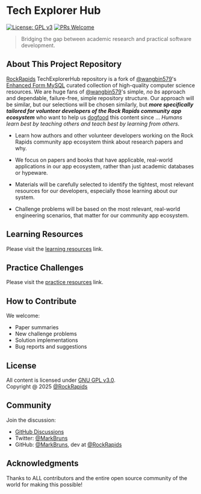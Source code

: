 # Tech Explorer Hub

[![License: GPL v3](https://img.shields.io/badge/License-GPLv3-blue.svg)](https://www.gnu.org/licenses/gpl-3.0)
[![PRs Welcome](https://img.shields.io/badge/PRs-welcome-brightgreen.svg)](CONTRIBUTING.md)

> Bridging the gap between academic research and practical software development.

## About This Project Repository

[RockRapids](https://GitHub.com/RockRapids) TechExplorerHub repository is a fork of [@wangbin579](https://twitter.com/wangbin579)'s [Enhanced Form MySQL](https://github.com/enhancedformysql) curated collection of high-quality computer science resources. We are huge fans of [@wangbin579](https://twitter.com/wangbin579)'s simple, *no bs* approach and dependable, failure-free, simple repository structure. Our approach will be similar, but our selections will be chosen similarly, but ***more specifically tailored for volunteer developers of the Rock Rapids community app ecosystem*** who want to help us [dogfood](https://en.wikipedia.org/wiki/Eating_your_own_dog_food) this content since ... *Humans learn best by teaching others and teach best by learning from others.* 

- Learn how authors and other volunteer developers working on the Rock Rapids community app ecosystem think about research papers and why.

- We focus on papers and books that have applicable, real-world applications in our app ecosystem, rather than just academic databases or hypeware.

- Materials will be carefully selected to identify the tightest, most relevant resources for our developers, especially those learning about our system.

- Challenge problems will be based on the most relevant, real-world engineering scenarios, that matter for our community app ecosystem.

## Learning Resources

Please visit the [learning resources](https://rockrapids.github.io/tech-explorer-hub/reading/index.html) link.

## Practice Challenges

Please visit the [practice resources](https://rockrapids.github.io/tech-explorer-hub/practice/index.html) link.

## How to Contribute

We welcome:

- Paper summaries
- New challenge problems
- Solution implementations
- Bug reports and suggestions

## License

All content is licensed under [GNU GPL v3.0](LICENSE).  
Copyright @ 2025 [@RockRapids](https://GitHub.com/RockRapids) 

## Community

Join the discussion:

- [GitHub Discussions](https://github.com/rockrapids/tech-explorer-hub/discussions)
- Twitter: [@MarkBruns](https://twitter.com/MarkBruns)
- GitHub: [@MarkBruns](https://GitHub.com/MarkBruns), dev at [@RockRapids](https://GitHub.com/RockRapids) 

## Acknowledgments

Thanks to ALL contributors and the entire open source community of the world for making this possible!
